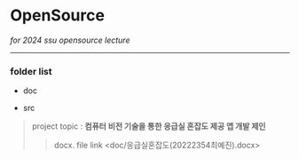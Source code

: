 # OpenSource

_for 2024 ssu opensource lecture_

-------


### folder list


* doc

* src

> project topic : **컴퓨터 비전 기술을 통한 응급실 혼잡도 제공 앱 개발 제인**
>> docx. file link <doc/응급실혼잡도(20222354최예진).docx>

